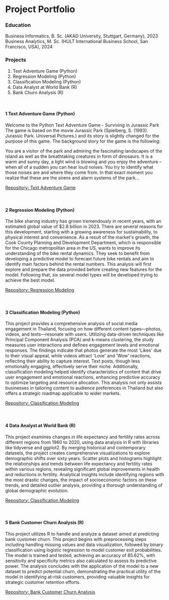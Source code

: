 # Project Portfolio

### Education

Business Informatics, B. Sc. (AKAD University, Stuttgart, Germany), 2023 
<br>
Business Analytics, M. Sc. (HULT International Business School, San Francisco, USA), 2024


### Projects

1. Text Adventure Game (Python)
2. Regression Modeling (Python)
3. Classification Modeling (Python)
4. Data Analyst at World Bank (R)
5. Bank Churn Analysis (R)
<br>

<h4> 1 Text Adventure Game (Python) </h4>

<p> Welcome to the Python Text Adventure Game - Surviving in Jurassic Park <br>
The game is based on the movie Jurassic Park (Spielberg, S. (1993). Jurassic Park. Universal Pictures.) and its
story is slightly changed for the purpose of this game. The background story for the game is the following:

You are a visitor of the park and admiring the fascinating landscapes of the island as well as the breathtaking
creatures in form of dinosaurs. It is a warm and sunny day, a light wind is blowing and you enjoy the adventure
– when all of a sudden you can hear loud noises. You try to identify what those noises are and where they come
from. In that exact moment you realize that these are the sirens and alarm systems of the park… </p>
<a href="https://github.com/tsinsf/TextAdventureGame"> Repository: Text Adventure Game </a>
<br>
<br>
<br>

<h4> 2 Regression Modeling (Python) </h4>

<p> The bike sharing industry has grown tremendously in recent years, with an estimated global value of $2.8 billion in 2023. There are several reasons for this development, starting with a growing awareness for sustainability, to physical interest and convenience. As a result of the market's growth, the Cook County Planning and Development Department, which is responsible for the Chicago metropolitan area in the US, wants to improve its understanding of the bike rental dynamics. They seek to benefit from developing a predictive model to forecast future bike rentals and aim to identify main factors behind the rental numbers.
This analysis will first explore and prepare the data provided before creating new features for the model. Following that, six several model types will be developed trying to achieve the best model. </p>
<a href="https://github.com/tsinsf/RegressionModeling"> Repository: Regression Modeling </a>
<br>
<br>
<br>

<h4> 3 Classification Modeling (Python) </h4>

<p> This project provides a comprehensive analysis of social media engagement in Thailand, focusing on how different content types—photos, videos, and texts—resonate with users. Utilizing data-driven techniques like Principal Component Analysis (PCA) and k-means clustering, the study measures user interactions and defines engagement levels and emotional responses. The findings indicate that photos generate the most 'Likes' due to their visual appeal, while videos attract 'Love' and 'Wow' reactions, reflecting their ability to capture interest. Text posts, though less emotionally engaging, effectively serve their niche. Additionally, classification modeling helped identify characteristics of content that drive user engagement and emotional reactions, enhancing predictive accuracy to optimize targeting and resource allocation. This analysis not only assists businesses in tailoring content to audience preferences in Thailand but also offers a strategic roadmap applicable to wider markets. </p>
<a href="https://github.com/tsinsf/ClassificationModeling"> Repository: Classification Modeling </a>

<br>
<br>
<br>

<h4> 4 Data Analyst at World Bank (R) </h4>

<p>  This project examines changes in life expectancy and fertility rates across different regions from 1960 to 2020, using data analysis in R with libraries like tidyverse and ggplot2. By merging historical and contemporary datasets, the project creates comprehensive visualizations to explore demographic shifts over sixty years. Scatter plots and histograms highlight the relationships and trends between life expectancy and fertility rates within various regions, revealing significant global improvements in health and reductions in fertility. Analytical insights include identifying regions with the most drastic changes, the impact of socioeconomic factors on these trends, and detailed outlier analysis, providing a thorough understanding of global demographic evolution. </p>
<a href="https://github.com/tsinsf/DataAnalystAtWorldBank"> Repository: Classification Modeling </a>

<br>
<br>
<br>

<h4> 5 Bank Customer Churn Analysis (R) </h4>

<p> This project utilizes R to handle and analyze a dataset aimed at predicting bank customer churn. This project begins with preprocessing steps including handling missing values and data visualization, followed by binary classification using logistic regression to model customer exit probabilities. The model is trained and tested, achieving an accuracy of 85.62%, with sensitivity and specificity metrics also calculated to assess its predictive power. The analysis concludes with the application of the model to a new dataset to predict potential churn, demonstrating the practical utility of the model in identifying at-risk customers, providing valuable insights for strategic customer retention efforts. </p>
<a href="https://github.com/tsinsf/BankChurnAnalysis"> Repository: Bank Customer Churn Analysis </a>









